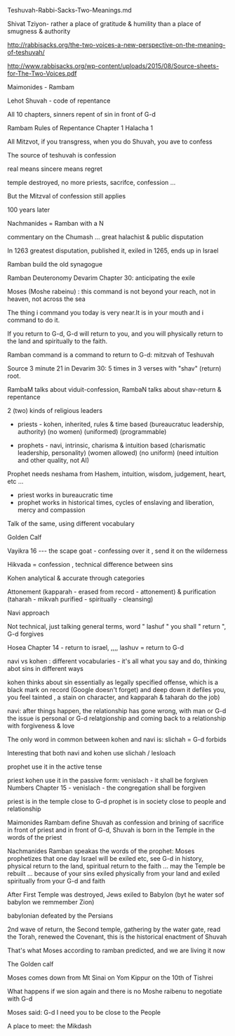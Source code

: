 Teshuvah-Rabbi-Sacks-Two-Meanings.md

Shivat Tziyon- rather a place of gratitude & humility than a place of smugness & authority 

http://rabbisacks.org/the-two-voices-a-new-perspective-on-the-meaning-of-teshuvah/

http://www.rabbisacks.org/wp-content/uploads/2015/08/Source-sheets-for-The-Two-Voices.pdf


Maimonides - Rambam

Lehot Shuvah - code of repentance

All 10 chapters, sinners repent of sin in front of G-d

Rambam Rules of Repentance Chapter 1 Halacha 1

All Mitzvot, if you transgress, when you do Shuvah, you ave to confess

The source of teshuvah is confession

real means sincere means regret

temple destroyed, no more priests, sacrifce, confession ...

But the Mitzval of confession still applies

100 years later 

Nachmanides = Ramban with a N

commentary on the Chumash ... great halachist & public disputation

In 1263 greatest disputation, published it, exiled in 1265, ends up in Israel

Ramban build the old synagogue

Ramban Deuteronomy Devarim Chapter 30: anticipating the exile

Moses (Moshe rabeinu) : this command is not beyond your reach, not in heaven, not across the sea

The thing i command you today is very near.It is in your mouth and i command to do it.

If you return to G-d, G-d will return to you, and you will physically return to the land and spiritually to the faith.

Ramban command is a command to return to G-d: mitzvah of Teshuvah

Source 3 minute 21 in Devarim 30: 5 times in 3 verses with "shav" (return) root.

RambaM talks about viduit-confession, RambaN talks about shav-return & repentance


2 (two) kinds of religious leaders

- priests - kohen, inherited, rules & time based (bureaucratuc leadership, authority) (no women) (uniformed) (programmable)

- prophets - navi, intrinsic, charisma & intuition based (charismatic leadership, personality) (women allowed) (no uniform) (need intuition and other quality, not AI)

Prophet needs neshama from Hashem, intuition, wisdom, judgement, heart, etc ...

- priest works in bureaucratic time
- prophet works in historical times, cycles of enslaving and liberation, mercy and compassion

Talk of the same, using different vocabulary

Golden Calf

Vayikra 16 --- the scape goat - confessing over it , send it on the wilderness 

Hikvada = confession , technical difference between sins

Kohen analytical & accurate through categories

Attonement (kapparah - erased from record -  attonement) & purification (taharah - mikvah purified - spiritually - cleansing)

Navi approach

Not technical, just talking general terms, word " lashuf " you shall " return ", G-d forgives

Hosea Chapter 14 - return to israel, ,,,, lashuv = return to G-d

navi vs kohen : different vocabularies - it's all what you say and do, thinking abot sins in different ways

kohen thinks about sin essentially as legally specified offense, which is a black mark on record (Google doesn't forget) and deep down it defiles you, you feel tainted , a stain on character, and kapparah & taharah do the job)

navi: after things happen, the relationship has gone wrong, with man or G-d
the issue is personal or G-d relatgionship and coming back to a relationship with forgiveness & love

The only word in common between kohen and navi is: slichah = G-d forbids

Interesting that both navi and kohen use slichah / lesloach

prophet use it in the active tense 

priest kohen use it in the passive form: venislach - it shall be forgiven
Numbers Chapter 15 - venislach - the congregation shall be forgiven

priest is in the temple close to G-d
prophet is in society close to people and relationship

Maimonides Rambam define Shuvah as confession and brining of sacrifice in front of priest and in front of G-d, Shuvah is born in the Temple in the words of the priest

Nachmanides Ramban speakas the words of the prophet: Moses prophetizes that one day Israel will be exiled etc, see G-d in history, physical return to the land, spiritual return to the faith ... may the Temple be rebuilt ... because of your sins exiled physically from your land and exiled spiritually from your G-d and faith

After First Temple was destroyed, Jews exiled to Babylon (byt he water sof babylon we remmember Zion)

babylonian defeated by the Persians

2nd wave of return, the Second temple, gathering by the water gate, read the Torah, renewed the Covenant, this is the historical enactment of Shuvah

That's what Moses according to ramban predicted, and we are living it now

The Golden calf

Moses comes down from Mt Sinai on Yom Kippur on the 10th of Tishrei

What happens if we sion again and there is no Moshe raibenu to negotiate with G-d

Moses said: G-d I need you to be close to the People

A place to meet: the Mikdash






























